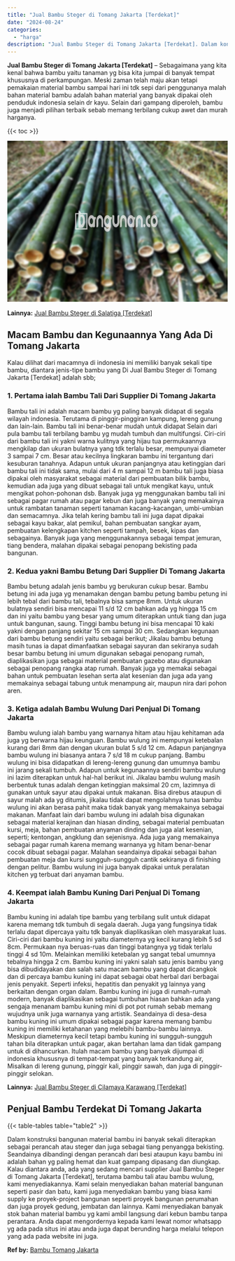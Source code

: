 ```yaml
---
title: "Jual Bambu Steger di Tomang Jakarta [Terdekat]"
date: "2024-08-24"
categories: 
  - "harga"
description: "Jual Bambu Steger di Tomang Jakarta [Terdekat]. Dalam konstruksi bangunan material bambu ini banyak sekali diterapkan sebagai perancah atau steger dan juga s..."
---
```


**Jual Bambu Steger di Tomang Jakarta \[Terdekat\]** – Sebagaimana yang kita kenal bahwa bambu yaitu tanaman yg bisa kita jumpai di banyak tempat khususnya di perkampungan. Meski zaman telah maju akan tetapi pemakaian material bambu sampai hari ini tdk sepi dari penggunanya malah bahan material bambu adalah bahan material yang banyak dipakai oleh penduduk indonesia selain dr kayu. Selain dari gampang diperoleh, bambu juga menjadi pilihan terbaik sebab memang terbilang cukup awet dan murah harganya.

{{< toc >}}

![Jual Bambu Steger di Tomang Jakarta [Terdekat]](/images/jual-bambu-tali-18.png)

**Lainnya:** [Jual Bambu Steger di Salatiga \[Terdekat\]](https://bambu.bangunan.co/jual-bambu-steger-di-salatiga-terdekat/)

## Macam Bambu dan Kegunaannya Yang Ada Di Tomang Jakarta

Kalau dilihat dari macamnya di indonesia ini memiliki banyak sekali tipe bambu, diantara jenis-tipe bambu yang Di Jual Bambu Steger di Tomang Jakarta \[Terdekat\] adalah sbb;

### 1\. Pertama ialah Bambu Tali Dari Supplier Di Tomang Jakarta

Bambu tali ini adalah macam bambu yg paling banyak didapat di segala wilayah indonesia. Terutama di pinggir-pinggiran kampung, lereng gunung dan lain-lain. Bambu tali ini benar-benar mudah untuk didapat Selain dari pula bambu tali terbilang bambu yg mudah tumbuh dan multifungsi. Ciri-ciri dari bambu tali ini yakni warna kulitnya yang hijau tua permukaannya mengkilap dan ukuran bulatnya yang tdk terlalu besar, mempunyai diameter 3 sampai 7 cm. Besar atau kecilnya lingkaran bambu ini tergantung dari kesuburan tanahnya. Adapun untuk ukuran panjangnya atau ketinggian dari bambu tali ini tidak sama, mulai dari 4 m sampai 12 m bambu tali juga biasa dipakai oleh masyarakat sebagai material dari pembuatan bilik bambu, kemudian ada juga yang dibuat sebagai tali untuk mengikat kayu, untuk mengikat pohon-pohonan dsb. Banyak juga yg menggunakan bambu tali ini sebagai pagar rumah atau pagar kebun dan juga banyak yang memakainya untuk rambatan tanaman seperti tanaman kacang-kacangan, umbi-umbian dan semacamnya. Jika telah kering bambu tali ini juga dapat dipakai sebagai kayu bakar, alat pemikul, bahan pembuatan sangkar ayam, pembuatan kelengkapan kitchen seperti tampah, besek, kipas dan sebagainya. Banyak juga yang menggunakannya sebagai tempat jemuran, tiang bendera, malahan dipakai sebagai penopang bekisting pada bangunan.

### 2\. Kedua yakni Bambu Betung Dari Supplier Di Tomang Jakarta

Bambu betung adalah jenis bambu yg berukuran cukup besar. Bambu betung ini ada juga yg menamakan dengan bambu petung bambu petung ini lebih tebal dari bambu tali, tebalnya bisa sampe 8mm. Untuk ukuran bulatnya sendiri bisa mencapai 11 s/d 12 cm bahkan ada yg hingga 15 cm dan ini yaitu bambu yang besar yang umum diterapkan untuk tiang dan juga untuk bangunan, saung. Tinggi bambu betung ini bisa mencapai 10 kaki yakni dengan panjang sekitar 15 cm sampai 30 cm. Sedangkan kegunaan dari bambu betung sendiri yaitu sebagai berikut; Jikalau bambu betung masih tunas ia dapat dimanfaatkan sebagai sayuran dan sekiranya sudah besar bambu betung ini umum digunakan sebagai penopang rumah, diaplikasikan juga sebagai material pembuatan gazebo atau digunakan sebagai penopang rangka atap rumah. Banyak juga yg memakai sebagai bahan untuk pembuatan lesehan serta alat kesenian dan juga ada yang memakainya sebagai tabung untuk menampung air, maupun nira dari pohon aren.

### 3\. Ketiga adalah Bambu Wulung Dari Penjual Di Tomang Jakarta

Bambu wulung ialah bambu yang warnanya hitam atau hijau kehitaman ada juga yg berwarna hijau keunguan. Bambu wulung ini mempunyai ketebalan kurang dari 8mm dan dengan ukuran bulat 5 s/d 12 cm. Adapun panjangnya bambu wulung ini biasanya antara 7 s/d 18 m cukup panjang. Bambu wulung ini bisa didapatkan di lereng-lereng gunung dan umumnya bambu ini jarang sekali tumbuh. Adapun untuk kegunaannya sendiri bambu wulung ini lazim diterapkan untuk hal-hal berikut ini. Jikalau bambu wulung masih berbentuk tunas adalah dengan ketinggian maksimal 20 cm, lazimnya di gunakan untuk sayur atau dipakai untuk makanan. Bisa direbus ataupun di sayur malah ada yg ditumis, jikalau tidak dapat mengolahnya tunas bambu wulung ini akan berasa pahit maka tidak banyak yang memakainya sebagai makanan. Manfaat lain dari bambu wulung ini adalah bisa digunakan sebagai material kerajinan dan hiasan dinding, sebagai material pembuatan kursi, meja, bahan pembuatan anyaman dinding dan juga alat kesenian, seperti; kentongan, angklung dan sejenisnya. Ada juga yang memakainya sebagai pagar rumah karena memang warnanya yg hitam benar-benar cocok dibuat sebagai pagar. Malahan seandainya dipakai sebagai bahan pembuatan meja dan kursi sungguh-sungguh cantik sekiranya di finishing dengan pelitur. Bambu wulung ini juga banyak dipakai untuk peralatan kitchen yg terbuat dari anyaman bambu.

### 4\. Keempat ialah Bambu Kuning Dari Penjual Di Tomang Jakarta

Bambu kuning ini adalah tipe bambu yang terbilang sulit untuk didapat karena memang tdk tumbuh di segala daerah. Juga yang fungsinya tidak terlalu dapat dipercaya yaitu tdk banyak diaplikasikan oleh masyarakat luas. Ciri-ciri dari bambu kuning ini yaitu diameternya yg kecil kurang lebih 5 sd 8cm. Permukaan nya beruas-ruas dan tinggi batangnya yg tidak terlalu tinggi 4 sd 10m. Melainkan memiliki ketebalan yg sangat tebal umumnya tebalnya hingga 2 cm. Bambu kuning ini yakni salah satu jenis bambu yang bisa dibudidayakan dan salah satu macam bambu yang dapat dicangkok dan di percaya bambu kuning ini dapat sebagai obat herbal dari berbagai jenis penyakit. Seperti infeksi, hepatitis dan penyakit yg lainnya yang berkaitan dengan organ dalam. Bambu kuning ini juga di rumah-rumah modern, banyak diaplikasikan sebagai tumbuhan hiasan bahkan ada yang sengaja menanam bambu kuning mini di pot pot rumah sebab memang wujudnya unik juga warnanya yang artistik. Seandainya di desa-desa bambu kuning ini umum dipakai sebagai pagar karena memang bambu kuning ini memiliki ketahanan yang melebihi bambu-bambu lainnya. Meskipun diameternya kecil tetapi bambu kuning ini sungguh-sungguh tahan bila diterapkan untuk pagar, akan bertahan lama dan tidak gampang untuk di dihancurkan. Itulah macam bambu yang banyak dijumpai di indonesia khususnya di tempat-tempat yang banyak terkandung air, Misalkan di lereng gunung, pinggir kali, pinggir sawah, dan juga di pinggir-pinggir selokan.

**Lainnya:** [Jual Bambu Steger di Cilamaya Karawang \[Terdekat\]](https://bambu.bangunan.co/jual-bambu-steger-di-cilamaya-karawang-terdekat/)

## Penjual Bambu Terdekat Di Tomang Jakarta

{{< table-tables table="table2" >}}

Dalam konstruksi bangunan material bambu ini banyak sekali diterapkan sebagai perancah atau steger dan juga sebagai tiang penyangga bekisting. Seandainya dibandingi dengan perancah dari besi ataupun kayu bambu ini adalah bahan yg paling hemat dan kuat gampang dipasang dan diungkap. Kalau diantara anda, ada yang sedang mencari supplier Jual Bambu Steger di Tomang Jakarta \[Terdekat\], terutama bambu tali atau bambu wulung, kami menyediakannya. Kami selain menyediakan bahan material bangunan seperti pasir dan batu, kami juga menyediakan bambu yang biasa kami supply ke proyek-project bangunan seperti proyek bangunan perumahan dan juga proyek gedung, jembatan dan lainnya. Kami menyediakan banyak stok bahan material bambu yg kami ambil langsung dari kebun bambu tanpa perantara. Anda dapat mengordernya kepada kami lewat nomor whatsapp yg ada pada situs ini atau anda juga dapat berunding harga melalui telepon yang ada pada website ini juga.

**Ref by:** [Bambu Tomang Jakarta](https://id.wikipedia.org/wiki/Bambu)
